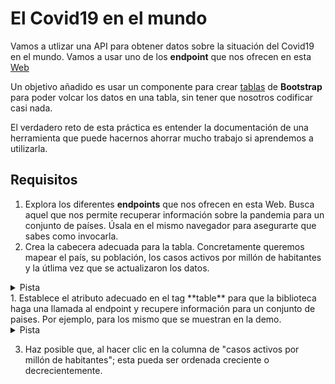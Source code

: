 # El Covid19 en el mundo

Vamos a utlizar una API para obtener datos sobre la situación del Covid19 en el mundo. Vamos a usar uno de los __endpoint__ que nos ofrecen en esta [Web](https://corona.lmao.ninja/docs/#/COVID-19%3A%20Worldometers)

Un objetivo añadido es usar un componente para crear [tablas](https://bootstrap-table.com/) de **Bootstrap** para poder volcar los datos en una tabla, sin tener que nosotros codificar casi nada.

El verdadero reto de esta práctica es entender la documentación de una herramienta que puede hacernos ahorrar mucho trabajo si aprendemos a utilizarla.

## Requisitos
1. Explora los diferentes __endpoints__ que nos ofrecen en esta Web. Busca aquel que nos permite recuperar información sobre la pandemia para un conjunto de países. Úsala en el mismo navegador para asegurarte que sabes como invocarla.
2. Crea la cabecera adecuada para la tabla. Concretamente queremos mapear el país, su población, los casos activos por millón de habitantes y la útlima vez que se actualizaron los datos.
<details>
 <summary>Pista</summary>
    Crea un thead con la información necesaria para cada una de las columnas: (https://www.w3schools.com/tags/tag_thead.asp)
</details>
1. Establece el atributo adecuado en el tag **table** para que la biblioteca haga una llamada al endpoint y recupere información para un conjunto de paises. Por ejemplo, para los mismo que se muestran en la demo. 
<details>
 <summary>Pista</summary>
    Fíjate en el atributo data-url y en los atributos data-field: (https://examples.bootstrap-table.com/#welcomes/from-url.html#view-source)
</details>

3. Haz posible que, al hacer clic en la columna de "casos activos por millón de habitantes"; esta pueda ser ordenada creciente o decrecientemente.